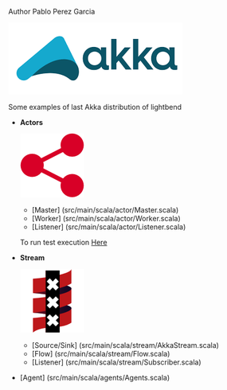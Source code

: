 Author  Pablo Perez Garcia

![My image](src/main/resources/img/akka.png)


Some examples of last Akka distribution of lightbend


* **Actors**

    ![My image](src/main/resources/img/akkaActor.png)
    * [Master] (src/main/scala/actor/Master.scala)
    * [Worker] (src/main/scala/actor/Worker.scala)
    * [Listener] (src/main/scala/actor/Listener.scala)

    To run test execution [Here](src/main/scala/Runner.scala)

* **Stream**

    ![My image](src/main/resources/img/stream.png)
    * [Source/Sink] (src/main/scala/stream/AkkaStream.scala)
    * [Flow] (src/main/scala/stream/Flow.scala)
    * [Listener] (src/main/scala/stream/Subscriber.scala)

* [Agent] (src/main/scala/agents/Agents.scala)



